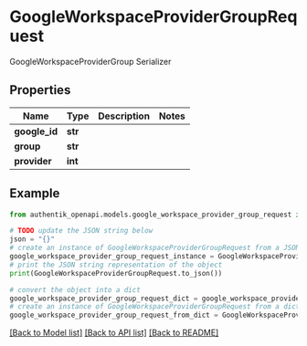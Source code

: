 # GoogleWorkspaceProviderGroupRequest

GoogleWorkspaceProviderGroup Serializer

## Properties

Name | Type | Description | Notes
------------ | ------------- | ------------- | -------------
**google_id** | **str** |  | 
**group** | **str** |  | 
**provider** | **int** |  | 

## Example

```python
from authentik_openapi.models.google_workspace_provider_group_request import GoogleWorkspaceProviderGroupRequest

# TODO update the JSON string below
json = "{}"
# create an instance of GoogleWorkspaceProviderGroupRequest from a JSON string
google_workspace_provider_group_request_instance = GoogleWorkspaceProviderGroupRequest.from_json(json)
# print the JSON string representation of the object
print(GoogleWorkspaceProviderGroupRequest.to_json())

# convert the object into a dict
google_workspace_provider_group_request_dict = google_workspace_provider_group_request_instance.to_dict()
# create an instance of GoogleWorkspaceProviderGroupRequest from a dict
google_workspace_provider_group_request_from_dict = GoogleWorkspaceProviderGroupRequest.from_dict(google_workspace_provider_group_request_dict)
```
[[Back to Model list]](../README.md#documentation-for-models) [[Back to API list]](../README.md#documentation-for-api-endpoints) [[Back to README]](../README.md)


